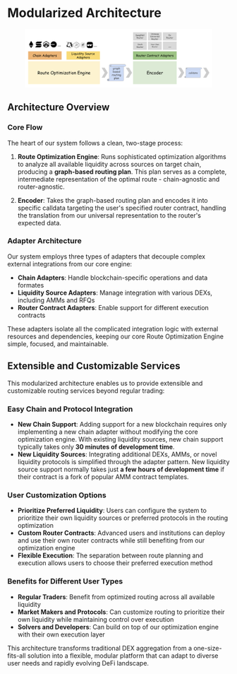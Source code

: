 # Modularized Architecture

<figure><img src="../.gitbook/assets/image.png" alt=""><figcaption></figcaption></figure>

## Architecture Overview

### Core Flow

The heart of our system follows a clean, two-stage process:

1. **Route Optimization Engine**: Runs sophisticated optimization algorithms to analyze all available liquidity across sources on target chain, producing a **graph-based routing plan**. This plan serves as a complete, intermediate representation of the optimal route - chain-agnostic and router-agnostic.

2. **Encoder**: Takes the graph-based routing plan and encodes it into specific calldata targeting the user's specified router contract, handling the translation from our universal representation to the router's expected data.

### Adapter Architecture

Our system employs three types of adapters that decouple complex external integrations from our core engine:

- **Chain Adapters**: Handle blockchain-specific operations and data formates
- **Liquidity Source Adapters**: Manage integration with various DEXs, including AMMs and RFQs  
- **Router Contract Adapters**: Enable support for different execution contracts

These adapters isolate all the complicated integration logic with external resources and dependencies, keeping our core Route Optimization Engine simple, focused, and maintainable.

## Extensible and Customizable Services

This modularized architecture enables us to provide extensible and customizable routing services beyond regular trading:

### Easy Chain and Protocol Integration
- **New Chain Support**: Adding support for a new blockchain requires only implementing a new chain adapter without modifying the core optimization engine. With existing liquidity sources, new chain support typically takes only **30 minutes of development time**.
- **New Liquidity Sources**: Integrating additional DEXs, AMMs, or novel liquidity protocols is simplified through the adapter pattern. New liquidity source support normally takes just **a few hours of development time** if their contract is a fork of popular AMM contract templates.

### User Customization Options
- **Prioritize Preferred Liquidity**: Users can configure the system to prioritize their own liquidity sources or preferred protocols in the routing optimization
- **Custom Router Contracts**: Advanced users and institutions can deploy and use their own router contracts while still benefiting from our optimization engine
- **Flexible Execution**: The separation between route planning and execution allows users to choose their preferred execution method

### Benefits for Different User Types
- **Regular Traders**: Benefit from optimized routing across all available liquidity
- **Market Makers and Protocols**: Can customize routing to prioritize their own liquidity while maintaining control over execution
- **Solvers and Developers**: Can build on top of our optimization engine with their own execution layer

This architecture transforms traditional DEX aggregation from a one-size-fits-all solution into a flexible, modular platform that can adapt to diverse user needs and rapidly evolving DeFi landscape.

